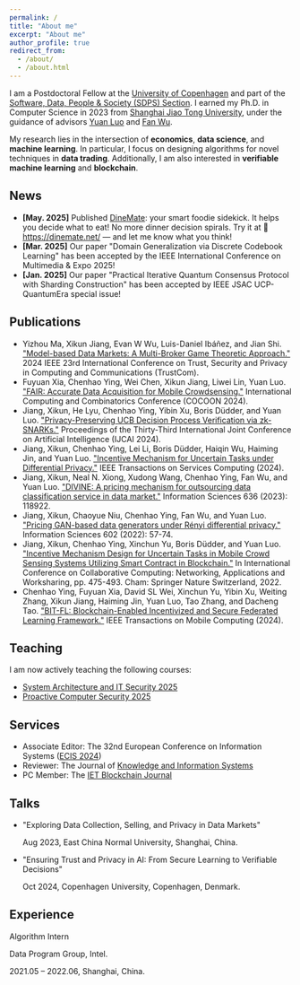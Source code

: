 ```yaml
---
permalink: /
title: "About me"
excerpt: "About me"
author_profile: true
redirect_from: 
  - /about/
  - /about.html
---
```


I am a Postdoctoral Fellow at the [University of Copenhagen](https://www.ku.dk/) and part of the [Software, Data, People & Society (SDPS) Section](https://di.ku.dk/english/research/sdps/). I earned my Ph.D. in Computer Science in 2023 from [Shanghai Jiao Tong University](https://www.cs.sjtu.edu.cn/en/index.aspx), under the guidance of advisors [Yuan Luo](https://www.cs.sjtu.edu.cn/en/PeopleDetail.aspx?id=155) and [Fan Wu](https://www.cs.sjtu.edu.cn/~fwu/).

My research lies in the intersection of **economics**, **data science**, and **machine learning**. In particular, I focus on designing algorithms for novel techniques in **data trading**. Additionally, I am also interested in **verifiable machine learning** and **blockchain**.

News
------
- **[May. 2025]** Published [DineMate](https://dinemate.net/): your smart foodie sidekick. It helps you decide what to eat! No more dinner decision spirals. Try it at 🔗 https://dinemate.net/ — and let me know what you think!
- **[Mar. 2025]** Our paper "Domain Generalization via Discrete Codebook Learning" has been accepted by the IEEE International Conference on Multimedia & Expo 2025!
- **[Jan. 2025]** Our paper "Practical Iterative Quantum Consensus Protocol with Sharding Construction" has been accepted by IEEE JSAC UCP-QuantumEra special issue!

Publications
------
-  Yizhou Ma, Xikun Jiang, Evan W Wu, Luis-Daniel Ibáñez, and Jian Shi. ["Model-based Data Markets: A Multi-Broker Game Theoretic Approach."](https://ieeexplore.ieee.org/stamp/stamp.jsp?arnumber=10944837) 2024 IEEE 23rd International Conference on Trust, Security and Privacy in Computing and Communications (TrustCom).
-  Fuyuan Xia, Chenhao Ying, Wei Chen, Xikun Jiang, Liwei Lin, Yuan Luo. ["FAIR: Accurate Data Acquisition for Mobile Crowdsensing."](https://link.springer.com/chapter/10.1007/978-981-96-1093-8_3) International Computing and Combinatorics Conference (COCOON 2024).
-  Jiang, Xikun, He Lyu, Chenhao Ying, Yibin Xu, Boris Düdder, and Yuan Luo. ["Privacy-Preserving UCB Decision Process Verification via zk-SNARKs."](https://www.ijcai.org/proceedings/2024/0652.pdf) Proceedings of the Thirty-Third International Joint Conference on Artificial Intelligence (IJCAI 2024).
-  Jiang, Xikun, Chenhao Ying, Lei Li, Boris Düdder, Haiqin Wu, Haiming Jin, and Yuan Luo. ["Incentive Mechanism for Uncertain Tasks under Differential Privacy."](https://ieeexplore.ieee.org/abstract/document/10468636?casa_token=MkmDyQ2DnUoAAAAA:Gwm7xg0MqlKp5YBv16SYCxleThEaDLu6qFGm3qllEanlvRE37X16Po-kY7fXYJNpKAANbEspQac) IEEE Transactions on Services Computing (2024).
-  Jiang, Xikun, Neal N. Xiong, Xudong Wang, Chenhao Ying, Fan Wu, and Yuan Luo. ["DIVINE: A pricing mechanism for outsourcing data classification service in data market."](https://www.sciencedirect.com/science/article/abs/pii/S0020025523004929) Information Sciences 636 (2023): 118922.
-  Jiang, Xikun, Chaoyue Niu, Chenhao Ying, Fan Wu, and Yuan Luo. ["Pricing GAN-based data generators under Rényi differential privacy."](https://www.sciencedirect.com/science/article/pii/S0020025522003723) Information Sciences 602 (2022): 57-74.
-  Jiang, Xikun, Chenhao Ying, Xinchun Yu, Boris Düdder, and Yuan Luo. ["Incentive Mechanism Design for Uncertain Tasks in Mobile Crowd Sensing Systems Utilizing Smart Contract in Blockchain."](https://link.springer.com/chapter/10.1007/978-3-031-24383-7_26) In International Conference on Collaborative Computing: Networking, Applications and Worksharing, pp. 475-493. Cham: Springer Nature Switzerland, 2022.
-  Chenhao Ying, Fuyuan Xia, David SL Wei, Xinchun Yu, Yibin Xu, Weiting Zhang, Xikun Jiang, Haiming Jin, Yuan Luo, Tao Zhang, and Dacheng Tao. ["BIT-FL: Blockchain-Enabled Incentivized and Secure Federated Learning Framework."](https://ieeexplore.ieee.org/stamp/stamp.jsp?arnumber=10713281) IEEE Transactions on Mobile Computing (2024).

Teaching
------
I am now actively teaching the following courses:
-  [System Architecture and IT Security 2025](https://kursuskatalog.au.dk/en/course/130904/System-Architecture-and-IT-Security)
-  [Proactive Computer Security 2025](https://kurser.ku.dk/course/ndaa09031u/2024-2025)

Services
------
-  Associate Editor: The 32nd European Conference on Information Systems ([ECIS 2024](https://ecis2024.eu/track-descriptions/))
-  Reviewer: The Journal of [Knowledge and Information Systems](https://link.springer.com/journal/10115)
-  PC Member: The [IET Blockchain Journal](https://ietresearch.onlinelibrary.wiley.com/journal/26341573)

Talks
------
-  "Exploring Data Collection, Selling, and Privacy in Data Markets" 

     Aug 2023, East China Normal University, Shanghai, China.
   
-  "Ensuring Trust and Privacy in AI: From Secure Learning to Verifiable Decisions" 

     Oct 2024, Copenhagen University, Copenhagen, Denmark.

Experience
------
Algorithm Intern

Data Program Group, Intel.

2021.05 – 2022.06, Shanghai, China.
